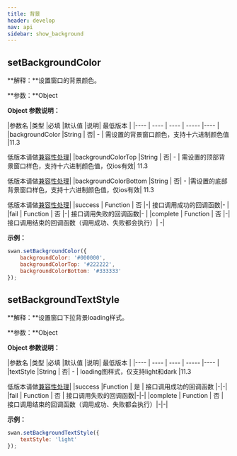 ```yaml
---
title: 背景
header: develop
nav: api
sidebar: show_background
---
```


setBackgroundColor
-----

**解释：**设置窗口的背景颜色。

**参数：**Object

**Object 参数说明：**

|参数名 |类型  |必填  |默认值  |说明| 最低版本 |
|---- | ---- | ---- | ----- |---- |
|backgroundColor |String | 否|  - | 需设置的背景窗口颜色，支持十六进制颜色值 |11.3 <p>低版本请做<a href="https://smartprogram.baidu.com/docs/develop/tutorial/compatibility/">兼容性处理</a>|
|backgroundColorTop |String | 否| - | 需设置的顶部背景窗口样色，支持十六进制颜色值，仅ios有效| 11.3 <p>低版本请做<a href="https://smartprogram.baidu.com/docs/develop/tutorial/compatibility/">兼容性处理</a>|
|backgroundColorBottom |String  |  否| - |需设置的底部背景窗口样色，支持十六进制颜色值，仅ios有效| 11.3 <p>低版本请做<a href="https://smartprogram.baidu.com/docs/develop/tutorial/compatibility/">兼容性处理</a>|
|success  |  Function |   否  |-| 接口调用成功的回调函数|- |
|fail  |  Function |   否  |-| 接口调用失败的回调函数|- |
|complete   | Function  |  否 |-|  接口调用结束的回调函数（调用成功、失败都会执行）| -|

**示例：**

```js
swan.setBackgroundColor({
    backgroundColor: '#000000',
    backgroundColorTop: '#222222',
    backgroundColorBottom: '#333333'
});
```


setBackgroundTextStyle
-----

**解释：**设置窗口下拉背景loading样式。

**参数：**Object

**Object 参数说明：**

|参数名 |类型  |必填  |默认值  |说明| 最低版本 |
|---- | ---- | ---- | ----- |---- |
|textStyle |String | 否|  - | loading图样式，仅支持light和dark |11.3 <p>低版本请做<a href="https://smartprogram.baidu.com/docs/develop/tutorial/compatibility/">兼容性处理</a>|
|success |Function  |  是 | 接口调用成功的回调函数 |-|-|
|fail  |  Function |   否  | 接口调用失败的回调函数|-|-|
|complete   | Function  |  否 |  接口调用结束的回调函数（调用成功、失败都会执行）|-|-|

**示例：**

```js
swan.setBackgroundTextStyle({
    textStyle: 'light'
});
```
